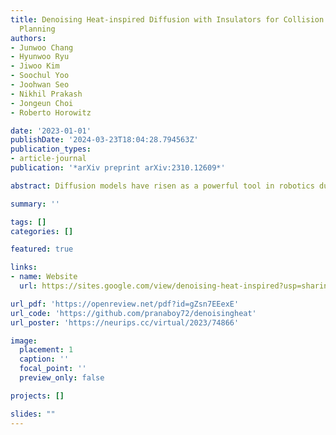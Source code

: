 ```yaml
---
title: Denoising Heat-inspired Diffusion with Insulators for Collision Free Motion
  Planning
authors:
- Junwoo Chang
- Hyunwoo Ryu
- Jiwoo Kim
- Soochul Yoo
- Joohwan Seo
- Nikhil Prakash
- Jongeun Choi
- Roberto Horowitz

date: '2023-01-01'
publishDate: '2024-03-23T18:04:28.794563Z'
publication_types:
- article-journal
publication: '*arXiv preprint arXiv:2310.12609*'

abstract: Diffusion models have risen as a powerful tool in robotics due to their flexibility and multi-modality. While some of these methods effectively address complex problems, they often depend heavily on inference-time obstacle detection and require additional equipment. Addressing these challenges, we present a method that, during inference time, simultaneously generates only reachable goals and plans motions that avoid obstacles, all from a single visual input. Central to our approach is the novel use of a collision-avoiding diffusion kernel for training. Through evaluations against behavior-cloning and classical diffusion models, our framework has proven its robustness. It is particularly effective in multi-modal environments, navigating toward goals and avoiding unreachable ones blocked by obstacles, while ensuring collision avoidance.

summary: ''

tags: []
categories: []

featured: true

links:
- name: Website
  url: https://sites.google.com/view/denoising-heat-inspired?usp=sharing

url_pdf: 'https://openreview.net/pdf?id=gZsn7EEexE'
url_code: 'https://github.com/pranaboy72/denoisingheat'
url_poster: 'https://neurips.cc/virtual/2023/74866'

image:
  placement: 1
  caption: ''
  focal_point: ''
  preview_only: false

projects: []

slides: ""
---
```

